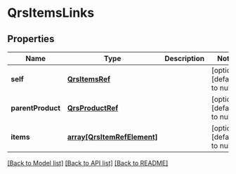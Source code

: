 # QrsItemsLinks

## Properties
Name | Type | Description | Notes
------------ | ------------- | ------------- | -------------
**self** | [**QrsItemsRef**](QrsItemsRef.md) |  | [optional] [default to null]
**parentProduct** | [**QrsProductRef**](QrsProductRef.md) |  | [optional] [default to null]
**items** | [**array[QrsItemRefElement]**](QrsItemRefElement.md) |  | [optional] [default to null]

[[Back to Model list]](../README.md#documentation-for-models) [[Back to API list]](../README.md#documentation-for-api-endpoints) [[Back to README]](../README.md)


